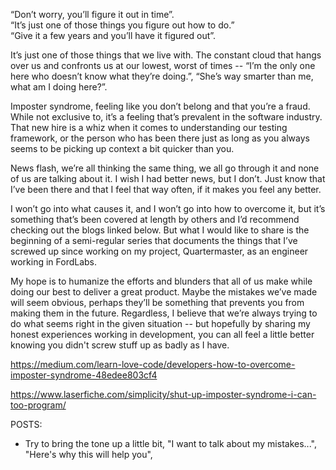 “Don’t worry, you’ll figure it out in time”.  
“It’s just one of those things you figure out how to do.”  
“Give it a few years and you’ll have it figured out”.

It’s just one of those things that we live with. The constant cloud that hangs over us and confronts us at our lowest, worst of times -- “I’m the only one here who doesn’t know what they’re doing.”, “She’s way smarter than me, what am I doing here?”.  
  
Imposter syndrome, feeling like you don’t belong and that you’re a fraud. While not exclusive to, it’s a feeling that’s prevalent in the software industry. That new hire is a whiz when it comes to understanding our testing framework, or the person who has been there just as long as you always seems to be picking up context a bit quicker than you.  

News flash, we’re all thinking the same thing, we all go through it and none of us are talking about it. I wish I had better news, but I don’t. Just know that I’ve been there and that I feel that way often, if it makes you feel any better.  

I won’t go into what causes it, and I won’t go into how to overcome it, but it’s something that’s been covered at length by others and I’d recommend checking out the blogs linked below. But what I would like to share is the beginning of a semi-regular series that documents the things that I’ve screwed up since working on my project, Quartermaster, as an engineer working in FordLabs.  

My hope is to humanize the efforts and blunders that all of us make while doing our best to deliver a great product. Maybe the mistakes we’ve made will seem obvious, perhaps they’ll be something that prevents you from making them in the future. Regardless, I believe that we’re always trying to do what seems right in the given situation -- but hopefully by sharing my honest experiences working in development, you can all feel a little better knowing you didn't screw stuff up as badly as I have.     

https://medium.com/learn-love-code/developers-how-to-overcome-imposter-syndrome-48edee803cf4

https://www.laserfiche.com/simplicity/shut-up-imposter-syndrome-i-can-too-program/

POSTS: 

- Try to bring the tone up a little bit, "I want to talk about my mistakes...", "Here's why this will help you", 